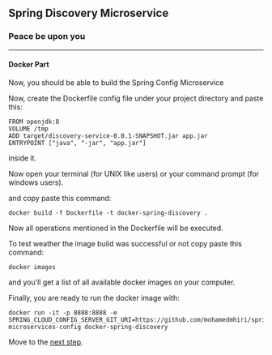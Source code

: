 ## Spring Discovery Microservice


### Peace be upon you

---
#### Docker Part
Now, you should be able to build the Spring Config Microservice

Now, create the Dockerfile config file under your project directory and paste this:

```
FROM openjdk:8
VOLUME /tmp
ADD target/discovery-service-0.0.1-SNAPSHOT.jar app.jar
ENTRYPOINT ["java", "-jar", "app.jar"]
```
inside it.

Now open your terminal (for UNIX like users) or your command prompt (for windows users).

and copy paste this command:

```
docker build -f Dockerfile -t docker-spring-discovery .
```

Now all operations mentioned in the Dockerfile will be executed.

To test weather the image build was successful or not copy paste this command:

```
docker images
```
and you'll get a list of all available docker images on your computer.

Finally, you are ready to run the docker image with:
```
docker run -it -p 8888:8888 -e SPRING_CLOUD_CONFIG_SERVER_GIT_URI=https://github.com/mohamedmhiri/spring-microservices-config docker-spring-discovery
```
Move to the [next step](https://github.com/mohamedmhiri/docker-spring-microservices/tree/master/proxy-service).